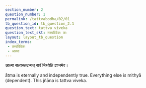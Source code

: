 ```yaml
---
section_number: 2
question_number: 1
permalink: /tattvabodha/02/01
tb_question_id: tb_question_2.1
question_text: tattva viveka
question_text_skt: तत्त्वविवेकः कः
layout: layout_tb_question
index_terms:
 - तत्त्वविवेकः
 - आत्मा
---
```


<!-- skt-start -->

आत्मा सत्यस्तदन्यत् सर्वं मिथ्येति ज्ञानमेव।

<!-- skt-end -->

<!-- eng-start -->

ātma is eternally and independently true. 
Everything else is mithyā (dependent). 
This jñāna is tattva viveka.

<!-- eng-end -->
